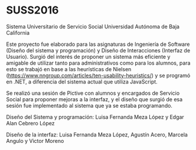 # SUSS2016
Sistema Universitario de Servicio Social Universidad Autónoma de Baja California

Este proyecto fue elaborado para las asignaturas de Ingeniería de Software (Diseño del sistema y programación)
y Diseño de Interacciones (Interfaz de Usuario).
Surgió del interés de proponer un sistema más eficiente y amigable de utilizar tanto para administrativos como para los alumnos,
para esto se trabajó en base a las heurísticas de Nielsen (https://www.nngroup.com/articles/ten-usability-heuristics/) y se 
programó en .NET, a diferencia del sistema actual que utiliza JavaScript.

Se realizó una sesión de Pictive con alumnos y encargados de Servicio Social para proponer mejoras a la interfaz, y el
diseño que surgió de esa sesión fue implementado al sistema que ya se estaba programando.


Diseño del Sistema y programación: Luisa Fernanda Meza López y Edgar Alan Cebrero López

Diseño de la interfaz: Luisa Fernanda Meza López, Agustín Acero, Marcela Angulo y Victor Moreno
